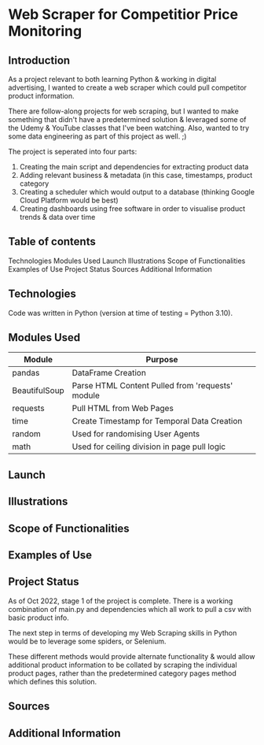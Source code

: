 # Web Scraper for Competitior Price Monitoring

## Introduction
As a project relevant to both learning Python & working in digital advertising, I wanted to create a web scraper which could pull competitor product information.

There are follow-along projects for web scraping, but I wanted to make something that didn't have a predetermined solution & leveraged some of the Udemy & YouTube classes that I've been watching. Also, wanted to try some data engineering as part of this project as well. ;)

The project is seperated into four parts:

1. Creating the main script and dependencies for extracting product data
2. Adding relevant business & metadata (in this case, timestamps, product category
3. Creating a scheduler which would output to a database (thinking Google Cloud Platform would be best)
4. Creating dashboards using free software in order to visualise product trends & data over time

## Table of contents

Technologies
Modules Used
Launch
Illustrations
Scope of Functionalities
Examples of Use
Project Status
Sources
Additional Information

## Technologies
Code was written in Python (version at time of testing = Python 3.10).

## Modules Used

| Module          | Purpose        |
| --------------- |----------------|
| pandas          | DataFrame Creation |
| BeautifulSoup   | Parse HTML Content Pulled from 'requests' module |
| requests        | Pull HTML from Web Pages |
| time            | Create Timestamp for Temporal Data Creation |
| random          | Used for randomising User Agents |
| math            | Used for ceiling division in page pull logic |


## Launch

## Illustrations

## Scope of Functionalities

## Examples of Use

## Project Status

As of Oct 2022, stage 1 of the project is complete. There is a working combination of main.py and dependencies which all work to pull a csv with basic product info.  <br />

The next step in terms of developing my Web Scraping skills in Python would be to leverage some spiders, or Selenium.  <br />

These different methods would provide alternate functionality & would allow additional product information to be collated by scraping the individual product pages, rather than the predetermined category pages method which defines this solution.

## Sources
## Additional Information
